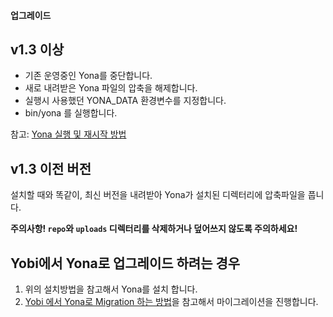 #### 업그레이드

v1.3 이상
----
- 기존 운영중인 Yona를 중단합니다.
- 새로 내려받은 Yona 파일의 압축을 해제합니다.
- 실행시 사용했던 YONA_DATA 환경변수를 지정합니다.
- bin/yona 를 실행합니다.

참고: [Yona 실행 및 재시작 방법](yona-run-and-restart)


v1.3 이전 버전
----
설치할 때와 똑같이, 최신 버전을 내려받아 Yona가 설치된 디렉터리에 압축파일을
풉니다.

**주의사항! `repo`와 `uploads` 디렉터리를 삭제하거나
덮어쓰지 않도록 주의하세요!**


Yobi에서 Yona로 업그레이드 하려는 경우
---
1. 위의 설치방법을 참고해서 Yona를 설치 합니다.
2. [Yobi 에서 Yona로 Migration 하는 방법](https://repo.yona.io/yona-projects/yona/post/1)을 참고해서 마이그레이션을 진행합니다.


